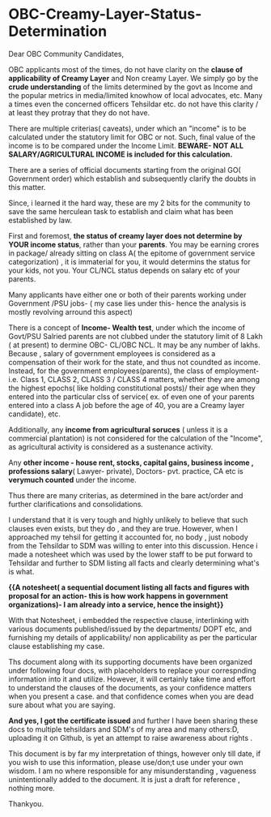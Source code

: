 # OBC-Creamy-Layer-Status-Determination

Dear OBC Community Candidates, 

OBC applicants most of the times, do not have clarity on the **clause of applicability of Creamy Layer** and Non creamy Layer.  We simply go by the **crude understanding** of the  limits determined by the govt as Income and the popular metrics in media/limited knowhow of local advocates, etc. Many a times even the concerned officers Tehsildar etc. do not have this clarity / at least they protray that they do not have. 

There are multiple criterias( caveats), under which an "income" is to be calculated under the statutory limit for OBC or not. Such, final value of the income is to be compared under the Income Limit. 
**BEWARE- NOT ALL SALARY/AGRICULTURAL INCOME is included for this calculation.**

There are a series of official documents starting from the original GO( Government order) which establish and subsequently clarify the doubts in this matter. 

Since, i learned it the hard way, these  are my 2 bits for the community to save the same herculean task to establish and claim what has been established by law. 


First and foremost, **the status of creamy layer does not determine by YOUR income status**, rather than your **parents**. You may be earning crores in package/ already sitting on class A( the epitome of government service categorization) , it is immaterial for you, it would determins the status for your kids, not you. Your CL/NCL status depends on salary etc of your parents. 

Many applicants have either one or both of their parents working under Government /PSU jobs- ( my case lies under this- hence the analysis is mostly revolving arround this aspect)

There is a concept of **Income- Wealth test**, under which the income of Govt/PSU Salried parents are not clubbed under the statutory limit of 8 Lakh ( at present) to dermine OBC- CL/OBC NCL. It may be any number of lakhs. Because , salary of government employees is considered as a compensation of their work for the state, and thus not coundted as income. Instead, for the government employees(parents), the class of employment- i.e. Class 1, CLASS 2, CLASS 3 / CLASS 4 matters, whether they are among the highest epochs( like holding constitutional posts)/ their age when they entered into the particular clss of service( ex. of even one of your parents entered into a class A job before the age of 40, you are a Creamy layer candidate), etc. 

Additionally, any **income from agricultural soruces** ( unless it is a commercial plantation) is not considered for the calculation of the "Income", as agricultural activity is considered as a sustenance activity. 

Any **other income - house rent, stocks, capital gains, business income , professions salary**( Lawyer- private), Doctors- pvt. practice, CA etc is **verymuch  counted** under the income. 

Thus there are many criterias, as determined in the bare act/order and further clarifications and consolidations. 

I understand that it is very tough and highly unlikely to believe that such clauses even exists, but they do , and they are true. However, when I approached my tehsil for getting it accounted for, no body , just nobody from the Tehsildar to SDM was willing to enter into this discussion. Hence i made a notesheet which was used by the lower staff to be put forward to Tehsildar and further to SDM listing all facts and clearly determining what's is what. 

**{{A notesheet( a sequential document listing all facts and figures with proposal for an action- this is how work happens in government organizations)- I am already into a service, hence the insight}}**

With that Notesheet, i embedded the respective clause, interlinking with various documents published/issued by the departments/ DOPT etc, and furnishing my details of applicability/ non applicability as per the particular clause establishing my case. 

Ths document along with its supporting documents have been organized under following four docs, with placeholders to replace your correspnding information into it and utilize. However, it will certainly take time and effort to understand the clauses of the documents, as your confidence matters when you present a case. and that confidence comes when you are dead sure about what you are saying. 

**And yes, I got the certificate issued** and further I have been sharing these docs to multiple tehsildars and SDM's of my area and many others:D,
uploading it on Github, is yet an attempt to raise awareness about rights .

This document is by far my interpretation of things, however only till date, if you wish to use this information, please use/don;t use under your own wisdom. I am no where responsible for any misunderstanding , vagueness unintentionally added to the document. It is just a draft for reference , nothing more. 



Thankyou. 
